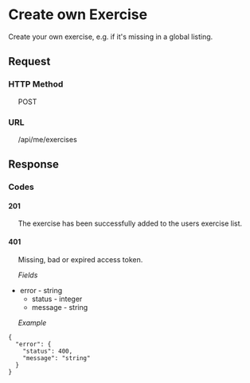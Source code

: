 # Create own Exercise

Create your own exercise, e.g. if it's missing in a global listing.

## Request

### HTTP Method
&nbsp;&nbsp;&nbsp;&nbsp; POST

### URL
&nbsp;&nbsp;&nbsp;&nbsp; /api/me/exercises

## Response

### Codes

#### 201
&nbsp;&nbsp;&nbsp;&nbsp; The exercise has been successfully added to the users exercise list.

#### 401
&nbsp;&nbsp;&nbsp;&nbsp; Missing, bad or expired access token.

&nbsp;&nbsp;&nbsp;&nbsp; *Fields*
- error - string
  - status - integer
  - message - string

&nbsp;&nbsp;&nbsp;&nbsp; *Example*
```
{
  "error": {
    "status": 400,
    "message": "string"
  }
}
```
